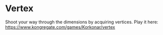 # Vertex

Shoot your way through the dimensions by acquiring vertices.
Play it here:
https://www.kongregate.com/games/Korkonar/vertex
